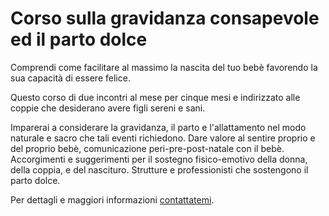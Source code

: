 # Corso sulla gravidanza consapevole ed il parto dolce

Comprendi come facilitare al massimo la nascita del tuo bebè favorendo la sua capacità di essere felice.

Questo corso di due incontri al mese per cinque mesi e indirizzato alle coppie che desiderano avere figli sereni e sani.

Imparerai a considerare la gravidanza, il parto e l'allattamento nel modo naturale e sacro che tali eventi richiedono. Dare valore al sentire proprio e del proprio bebè, comunicazione peri-pre-post-natale con il bebè. Accorgimenti e suggerimenti per il sostegno fisico-emotivo della donna, della coppia, e del nascituro. Strutture e professionisti che sostengono il parto dolce.

Per dettagli e maggiori informazioni [contattatemi](../contatto).

